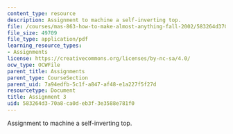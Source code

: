 ```yaml
---
content_type: resource
description: Assignment to machine a self-inverting top.
file: /courses/mas-863-how-to-make-almost-anything-fall-2002/583264d370a8ca0deb3f3e3588e781f0_assignment3.pdf
file_size: 49709
file_type: application/pdf
learning_resource_types:
- Assignments
license: https://creativecommons.org/licenses/by-nc-sa/4.0/
ocw_type: OCWFile
parent_title: Assignments
parent_type: CourseSection
parent_uid: 7a94edfb-5c1f-a847-af48-e1a227f5f27d
resourcetype: Document
title: Assignment 3
uid: 583264d3-70a8-ca0d-eb3f-3e3588e781f0
---
```

Assignment to machine a self-inverting top.
